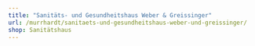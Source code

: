 ```yaml
---
title: "Sanitäts- und Gesundheitshaus Weber & Greissinger"
url: /murrhardt/sanitaets-und-gesundheitshaus-weber-und-greissinger/
shop: Sanitätshaus
---
```

